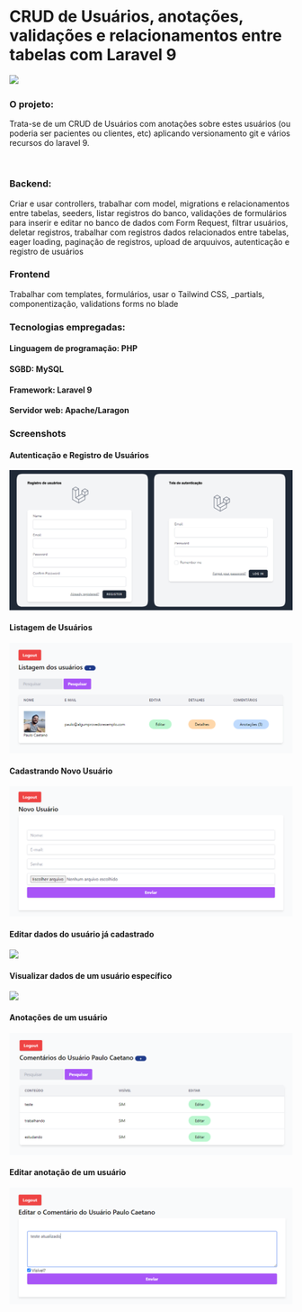<h1>CRUD de Usuários, anotações, validações e relacionamentos entre tabelas com Laravel 9</h1>
<img src="https://laravelnews.imgix.net/images/laravel9.png?ixlib=php-3.3.1" width="600px" />

### O projeto:
Trata-se de um CRUD de Usuários com anotações sobre estes usuários (ou poderia ser pacientes ou clientes, etc) aplicando versionamento git e vários recursos do laravel 9.

<br>

### Backend:
Criar e usar controllers, trabalhar com model, migrations e relacionamentos entre tabelas, seeders, listar registros do banco, validações de formulários para inserir e editar no banco de dados com Form Request, filtrar usuários, deletar registros, trabalhar com registros dados relacionados entre tabelas, eager loading, paginação de registros, upload de arquuivos, autenticação e registro de usuários


### Frontend
Trabalhar com templates, formulários, usar o Tailwind CSS, _partials, componentização, validations forms no blade

### Tecnologias empregadas:
#### Linguagem de programação: PHP
#### SGBD: MySQL
#### Framework: Laravel 9
#### Servidor web: Apache/Laragon

### Screenshots
#### Autenticação e Registro de Usuários
<img src="/screenshots/autenticacao-e-registro-de-usuarios.fw.png"/>
<br>

#### Listagem de Usuários
<img src="/screenshots/listagem-de-usuarios2.fw.png"/>
<br>

#### Cadastrando Novo Usuário
<img src="/screenshots/cadastro-novo-usuario.fw.png"/>
<br>

#### Editar dados do usuário já cadastrado
<img src="/screenshots/editar-anotação-usuario2.fw.png"/>
<br>

#### Visualizar dados de um usuário específico
<img src="/screenshots/visualizar-dados-usuario2.fw.png"/>
<br>

#### Anotações de um usuário
<img src="/screenshots/anotações-usuario.fw.png"/>
<br>

#### Editar anotação de um usuário
<img src="/screenshots/editar-anotação-usuario.fw.png"/>
<br>
